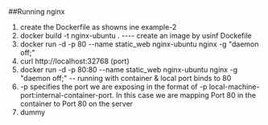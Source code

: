 ##Running nginx
1. create the Dockerfile as showns ine example-2
2. docker build -t nginx-ubuntu . ---- create an image by usinf Dockefile
3. docker run -d -p 80 --name static_web nginx-ubuntu nginx -g "daemon off;"
4. curl http://localhost:32768 (port)
5. docker run -d -p 80:80 --name static_web nginx-ubuntu nginx -g "daemon off;" -- running with container & local port binds to 80
  1. -p specifies the port we are exposing in the format of -p local-machine-port:internal-container-port. In this case we are mapping Port 80 in the container to Port 80 on the server 
6. dummy
